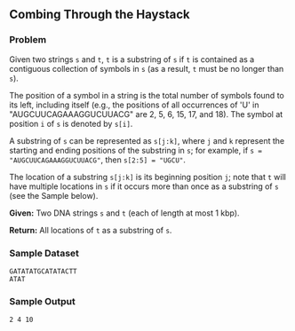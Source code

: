 ## Combing Through the Haystack

### Problem

Given two strings `s` and `t`, `t` is a substring of `s` if `t` is contained as a contiguous collection of symbols in `s` (as a result, `t` must be no longer than `s`).

The position of a symbol in a string is the total number of symbols found to its left, including itself (e.g., the positions of all occurrences of 'U' in "AUGCUUCAGAAAGGUCUUACG" are 2, 5, 6, 15, 17, and 18). The symbol at position `i` of `s` is denoted by `s[i]`.

A substring of `s` can be represented as `s[j:k]`, where `j` and `k` represent the starting and ending positions of the substring in `s`; for example, if `s = "AUGCUUCAGAAAGGUCUUACG"`, then `s[2:5] = "UGCU"`.

The location of a substring `s[j:k]` is its beginning position `j`; note that `t` will have multiple locations in `s` if it occurs more than once as a substring of `s` (see the Sample below).

**Given:** Two DNA strings `s` and `t` (each of length at most 1 kbp).

**Return:** All locations of `t` as a substring of `s`.

### Sample Dataset

```
GATATATGCATATACTT
ATAT
```

### Sample Output

```
2 4 10
```
